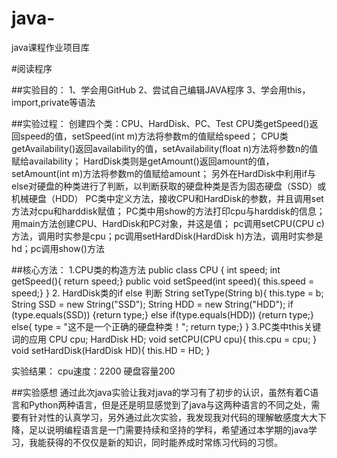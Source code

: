 # java-
java课程作业项目库

#阅读程序

##实验目的：
 1、学会用GitHub 2、尝试自己编辑JAVA程序 3、学会用this，import,private等语法
 
##实验过程：
创建四个类：CPU、HardDisk、PC、Test CPU类getSpeed()返回speed的值，setSpeed(int m)方法将参数m的值赋给speed；
CPU类getAvailability()返回availability的值，setAvailability(float n)方法将参数n的值赋给availability；
HardDisk类则是getAmount()返回amount的值，setAmount(int m)方法将参数m的值赋给amount；
另外在HardDisk中利用if与else对硬盘的种类进行了判断，以判断获取的硬盘种类是否为固态硬盘（SSD）或机械硬盘（HDD）
PC类中定义方法，接收CPU和HardDisk的参数，并且调用set方法对cpu和harddisk赋值；
PC类中用show的方法打印cpu与harddisk的信息；
用main方法创建CPU、HardDisk和PC对象，并这是值；
pc调用setCPU(CPU c)方法，调用时实参是cpu；pc调用setHardDisk(HardDisk h)方法，调用时实参是hd；pc调用show()方法

##核心方法：
1.CPU类的构造方法 public class CPU {
int speed;
int getSpeed(){
return speed;}
public void setSpeed(int speed){
this.speed = speed;}
}
2. HardDisk类的if else 判断
String setType(String b){
this.type = b;
String SSD = new String("SSD");
String HDD = new String("HDD");
if (type.equals(SSD))
{return type;}
else if(type.equals(HDD))
{return type;}
else{
type = "这不是一个正确的硬盘种类！";
return type;} }
3.PC类中this关键词的应用
CPU cpu;
HardDisk HD;
void setCPU(CPU cpu){
this.cpu = cpu;
}
void setHardDisk(HardDisk HD){
this.HD = HD;
}

实验结果：
cpu速度：2200
硬盘容量200

##实验感想
通过此次java实验让我对java的学习有了初步的认识，虽然有着C语言和Python两种语言，但是还是明显感觉到了java与这两种语言的不同之处，需要有针对性的认真学习，另外通过此次实验，我发现我对代码的理解敏感度大大下降，足以说明编程语言是一门需要持续和坚持的学科，希望通过本学期的java学习，我能获得的不仅仅是新的知识，同时能养成时常练习代码的习惯。
